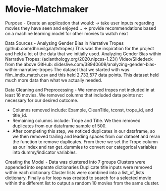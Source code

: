# Movie-Matchmaker
Purpose - 
Create an application that would:
→ take user inputs regarding movies they have seen and enjoyed… 
→ provide recommendations based on a machine learning model for other movies to watch next

Data Sources - 
Analysing Gender Bias in Narrative Tropes (github.com/dhruvilgala/tvtropes)
This was the inspiration for the project and held a lot of the data that we initially used. 
Analyzing Gender Bias within Narrative Tropes: (aclanthology.org/2020.nlpcss-1.23/)
Video/Slidedeck from the above GitHub: slideslive.com/38940608/analyzing-gender-bias-within-narrative-tropes 
The dataset that we started with was film_imdb_match.csv and this held 2,733,577 data points.
This dataset held much more data than what we actually needed. 

Data Cleaning and Preprocessing - 
We removed tropes not included in at least 16 movies. 
We removed columns that included data points not necessary for our desired outcome. 
- Columns removed include: Example, CleanTitle, tconst, trope_id, and title_id.
- Remaining columns include: Trope and Title.
We then removed duplicates from our dataframe sample of 500.
- After completing this step, we noticed duplicates in our dataframe, so we then removed trailing and leading spaces from our dataset and reran the function to remove duplicates. 
From there we set the Trope column as our index and ran get_dummies to convert our categorical variables into dummy/indicator variables. 

Creating the Model - 
Data was clustered into 7 groups 
Clusters were appended into separate dictionaries
Duplicate title inputs were removed within each dictionary
Cluster lists were combined into a list_of_lists dictionary.
Finally a for loop was created to search for a selected movie within the different list to output a random 10 movies from the same cluster.



